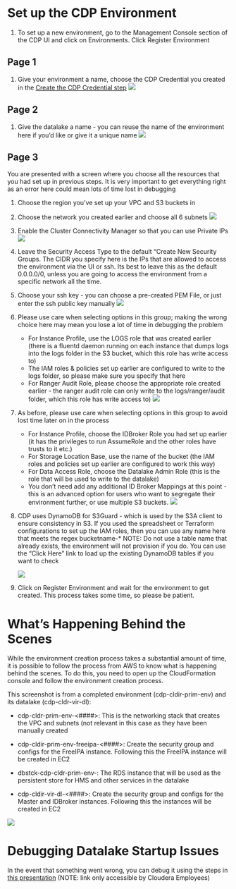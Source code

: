 # Set up the CDP Environment

1. To set up a new environment, go to the Management Console section of the CDP UI and click on Environments.  Click Register Environment

## Page 1
1. Give your environment a name, choose the CDP Credential you created in the [Create the CDP Credential step](cdp-credential.md) ![](screenshots/cdp-env-create-page-1.png)

## Page 2
1. Give the datalake a name - you can reuse the name of the environment here if you’d like or give it a unique name ![](screenshots/cdp-env-create-page-2.png)

## Page 3
You are presented with a screen where you choose all the resources that you had set up in previous steps.  It is very important to get everything right as an error here could mean lots of time lost in debugging

1. Choose the region you’ve set up your VPC and S3 buckets in
2. Choose the network you created earlier and choose all 6 subnets 
![](screenshots/cdp-env-create-page-3-vpc.png)
3. Enable the Cluster Connectivity Manager so that you can use Private IPs
![](screenshots/cdp-env-create-page-3-ccm.png)
4. Leave the Security Access Type to the default “Create New Security Groups.  The CIDR you specify here is the IPs that are allowed to access the environment via the UI or ssh.  Its best to leave this as the default 0.0.0.0/0, unless you are going to access the environment from a specific network all the time.    
5. Choose your ssh key - you can choose a pre-created PEM File, or just enter the ssh public key manually   ![](screenshots/cdp-env-create-page-3-ssh.png)
6. Please use care when selecting options in this group; making the wrong choice here may mean you lose a lot of time in debugging the problem
    * For Instance Profile, use the LOGS role that was created earlier (there is a fluentd daemon running on each instance that dumps logs into the logs folder in the S3 bucket, which this role has write access to)
    * The IAM roles & policies set up earlier are configured to write to the logs folder, so please make sure you specify that here
    * For Ranger Audit Role, please choose the appropriate role created earlier - the ranger audit role can only write to the logs/ranger/audit folder, which this role has write access to)
        ![](screenshots/cdp-env-create-page-3-logs.png)
7. As before, please use care when selecting options in this group to avoid lost time later on in the process
    * For Instance Profile, choose the IDBroker Role you had set up earlier (it has the privileges to run AssumeRole and the other roles have trusts to it etc.)
    * For Storage Location Base, use the name of the bucket (the IAM roles and policies set up earlier are configured to work this way)
    * For Data Access Role, choose the Datalake Admin Role (this is the role that will be used to write to the datalake)
    * You don’t need add any additional ID Broker Mappings at this point - this is an advanced option for users who want to segregate their environment further, or use multiple S3 buckets.
    ![](screenshots/cdp-env-create-page-3-data.png)
    
8. CDP uses DynamoDB for S3Guard - which is used by the S3A client to ensure consistency in S3.  If you used the spreadsheet or Terraform configurations to set up the IAM roles, then you can use any name here that meets the regex bucketname-*
    NOTE: Do not use a table name that already exists, the environment will not provision if you do.  You can use the “Click Here” link to load up the existing DynamoDB tables if you want to check 

    ![](screenshots/cdp-env-create-page-3-s3guard.png)

9. Click on Register Environment and wait for the environment to get created. This process takes some time, so please be patient.


# What’s Happening Behind the Scenes

While the environment creation process takes a substantial amount of time, it is possible to follow the process from AWS to know what is happening behind the scenes.  To do this, you need to open up the CloudFormation console and follow the environment creation process.  

This screenshot is from a completed environment (cdp-cldir-prim-env) and its datalake (cdp-cldr-vir-dl):

* cdp-cldr-prim-env-<####>: This is the networking stack that creates the VPC and subnets (not relevant in this case as they have been manually created

* cdp-cldir-prim-env-freeipa-<####>: Create the security group and configs for the FreeIPA instance.  Following this the FreeIPA instance will be created in EC2

* dbstck-cdp-cldr-prim-env-<uuid>: The RDS instance that will be used as the persistent store for HMS and other services in the datalake 

* cdp-cldir-vir-dl-<####>:  Create the security group and configs for the Master and IDBroker instances.  Following this the instances will be created in EC2

![](screenshots/aws-cloudformation.png)

# Debugging Datalake Startup Issues

In the event that something went wrong, you can debug it using the steps in [this presentation](https://docs.google.com/presentation/d/1bDTY01nGrHrqASVHK0_BeYO2ixXadIbjI8V3-lCwIxI/edit?usp=sharing) (NOTE: link only accessible by Cloudera Employees)

